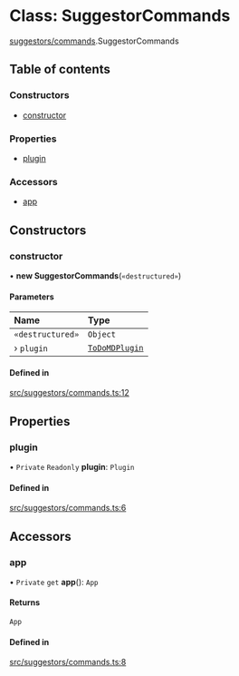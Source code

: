 # Class: SuggestorCommands

[suggestors/commands](../wiki/suggestors.commands).SuggestorCommands

## Table of contents

### Constructors

- [constructor](../wiki/suggestors.commands.SuggestorCommands#constructor)

### Properties

- [plugin](../wiki/suggestors.commands.SuggestorCommands#plugin)

### Accessors

- [app](../wiki/suggestors.commands.SuggestorCommands#app)

## Constructors

### constructor

• **new SuggestorCommands**(`«destructured»`)

#### Parameters

| Name | Type |
| :------ | :------ |
| `«destructured»` | `Object` |
| › `plugin` | [`ToDoMDPlugin`](../wiki/main.ToDoMDPlugin) |

#### Defined in

[src/suggestors/commands.ts:12](https://github.com/MsgtGreer/ToDoMD/blob/5bfc938/src/suggestors/commands.ts#L12)

## Properties

### plugin

• `Private` `Readonly` **plugin**: `Plugin`

#### Defined in

[src/suggestors/commands.ts:6](https://github.com/MsgtGreer/ToDoMD/blob/5bfc938/src/suggestors/commands.ts#L6)

## Accessors

### app

• `Private` `get` **app**(): `App`

#### Returns

`App`

#### Defined in

[src/suggestors/commands.ts:8](https://github.com/MsgtGreer/ToDoMD/blob/5bfc938/src/suggestors/commands.ts#L8)
